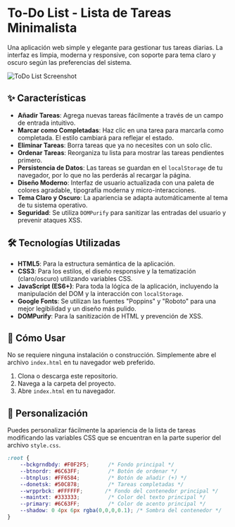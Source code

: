# To-Do List - Lista de Tareas Minimalista

Una aplicación web simple y elegante para gestionar tus tareas diarias. La interfaz es limpia, moderna y responsive, con soporte para tema claro y oscuro según las preferencias del sistema.

![ToDo List Screenshot](https://github.com/user-attachments/assets/966b9ee4-98ff-4680-808a-53c5bc6866a1)

## ✨ Características

- **Añadir Tareas**: Agrega nuevas tareas fácilmente a través de un campo de entrada intuitivo.
- **Marcar como Completadas**: Haz clic en una tarea para marcarla como completada. El estilo cambiará para reflejar el estado.
- **Eliminar Tareas**: Borra tareas que ya no necesites con un solo clic.
- **Ordenar Tareas**: Reorganiza tu lista para mostrar las tareas pendientes primero.
- **Persistencia de Datos**: Las tareas se guardan en el `localStorage` de tu navegador, por lo que no las perderás al recargar la página.
- **Diseño Moderno**: Interfaz de usuario actualizada con una paleta de colores agradable, tipografía moderna y micro-interacciones.
- **Tema Claro y Oscuro**: La apariencia se adapta automáticamente al tema de tu sistema operativo.
- **Seguridad**: Se utiliza `DOMPurify` para sanitizar las entradas del usuario y prevenir ataques XSS.

## 🛠️ Tecnologías Utilizadas

- **HTML5**: Para la estructura semántica de la aplicación.
- **CSS3**: Para los estilos, el diseño responsive y la tematización (claro/oscuro) utilizando variables CSS.
- **JavaScript (ES6+)**: Para toda la lógica de la aplicación, incluyendo la manipulación del DOM y la interacción con `localStorage`.
- **Google Fonts**: Se utilizan las fuentes "Poppins" y "Roboto" para una mejor legibilidad y un diseño más pulido.
- **DOMPurify**: Para la sanitización de HTML y prevención de XSS.

## 🚀 Cómo Usar

No se requiere ninguna instalación o construcción. Simplemente abre el archivo `index.html` en tu navegador web preferido.

1.  Clona o descarga este repositorio.
2.  Navega a la carpeta del proyecto.
3.  Abre `index.html` en tu navegador.

## 🎨 Personalización

Puedes personalizar fácilmente la apariencia de la lista de tareas modificando las variables CSS que se encuentran en la parte superior del archivo `style.css`.

```css
:root {
    --bckgrndbdy: #F0F2F5;      /* Fondo principal */
    --btnordr: #6C63FF;         /* Botón de ordenar */
    --btnplus: #FF6584;         /* Botón de añadir (+) */
    --donetsk: #50C878;         /* Tareas completadas */
    --wrpprbck: #FFFFFF;       /* Fondo del contenedor principal */
    --maintxt: #333333;         /* Color del texto principal */
    --primary: #6C63FF;         /* Color de acento principal */
    --shadow: 0 4px 6px rgba(0,0,0,0.1); /* Sombra del contenedor */
}
```
